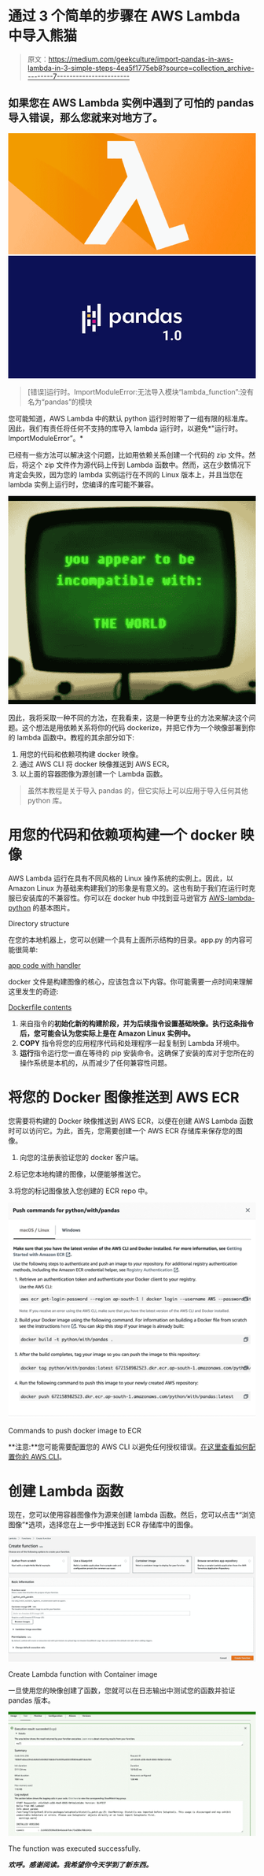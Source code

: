 # 通过 3 个简单的步骤在 AWS Lambda 中导入熊猫

> 原文：<https://medium.com/geekculture/import-pandas-in-aws-lambda-in-3-simple-steps-4ea5f1775eb8?source=collection_archive---------7----------------------->

## 如果您在 AWS Lambda 实例中遇到了可怕的 pandas 导入错误，那么您就来对地方了。

![](img/e9420166cc19241fcb75ba7ead050e44.png)![](img/dab43dcba10d851b6679d8dd2063fb7a.png)

> [错误]运行时。ImportModuleError:无法导入模块“lambda_function”:没有名为“pandas”的模块

您可能知道，AWS Lambda 中的默认 python 运行时附带了一组有限的标准库。因此，我们有责任将任何不支持的库导入 lambda 运行时，以避免*"运行时。ImportModuleError”。*

已经有一些方法可以解决这个问题，比如用依赖关系创建一个代码的 zip 文件。然后，将这个 zip 文件作为源代码上传到 Lambda 函数中。然而，这在少数情况下肯定会失败，因为您的 lambda 实例运行在不同的 Linux 版本上，并且当您在 lambda 实例上运行时，您编译的库可能不兼容。

![](img/dd2150d096d5f45e793cf9cc233d40f4.png)

因此，我将采取一种不同的方法，在我看来，这是一种更专业的方法来解决这个问题。这个想法是用依赖关系将你的代码 dockerize，并把它作为一个映像部署到你的 lambda 函数中。教程的其余部分如下:

1.  用您的代码和依赖项构建 docker 映像。
2.  通过 AWS CLI 将 docker 映像推送到 AWS ECR。
3.  以上面的容器图像为源创建一个 Lambda 函数。

> 虽然本教程是关于导入 pandas 的，但它实际上可以应用于导入任何其他 python 库。

# 用您的代码和依赖项构建一个 docker 映像

AWS Lambda 运行在具有不同风格的 Linux 操作系统的实例上。因此，以 Amazon Linux 为基础来构建我们的形象是有意义的。这也有助于我们在运行时克服已安装库的不兼容性。你可以在 docker hub 中找到亚马逊官方 [AWS-lambda-python](https://hub.docker.com/r/amazon/aws-lambda-python) 的基本图片。

Directory structure

在您的本地机器上，您可以创建一个具有上面所示结构的目录。app.py 的内容可能很简单:

[app code with handler](https://gist.github.com/sathviksathu/6601acff844670323416d78462fa27d6)

docker 文件是构建图像的核心，应该包含以下内容。你可能需要一点时间来理解这里发生的奇迹:

[Dockerfile contents](https://gist.github.com/sathviksathu/86387cc2fea456b9bbdf64ecd3f56b27)

1.  来自指令的**初始化新的构建阶段，并为后续指令设置基础映像。执行这条指令后，您可能会认为您实际上是在 Amazon Linux 实例中。**
2.  **COPY** 指令将您的应用程序代码和处理程序一起复制到 Lambda 环境中。
3.  **运行**指令运行您一直在等待的 pip 安装命令。这确保了安装的库对于您所在的操作系统是本机的，从而减少了任何兼容性问题。

# **将您的 Docker 图像推送到 AWS ECR**

您需要将构建的 Docker 映像推送到 AWS ECR，以便在创建 AWS Lambda 函数时可以访问它。为此，首先，您需要创建一个 AWS ECR 存储库来保存您的图像。

1.  向您的注册表验证您的 docker 客户端。

2.标记您本地构建的图像，以便能够推送它。

3.将您的标记图像放入您创建的 ECR repo 中。

![](img/0551f86e19bcd5cb0c4c44f6301762f7.png)

Commands to push docker image to ECR

**注意:**您可能需要配置您的 AWS CLI 以避免任何授权错误。[在这里查看如何配置你的 AWS CLI](https://docs.aws.amazon.com/cli/latest/userguide/cli-chap-configure.html)。

# 创建 Lambda 函数

现在，您可以使用容器图像作为源来创建 lambda 函数。然后，您可以点击*“浏览图像”*选项，选择您在上一步中推送到 ECR 存储库中的图像。

![](img/d933e4a7fdaf4cecd88f0cc2427b4e27.png)

Create Lambda function with Container image

一旦使用您的映像创建了函数，您就可以在日志输出中测试您的函数并验证 pandas 版本。

![](img/fbb84315a17c3765e6f01b049e1f5b57.png)

The function was executed successfully.

***欢呼。感谢阅读。我希望你今天学到了新东西。***